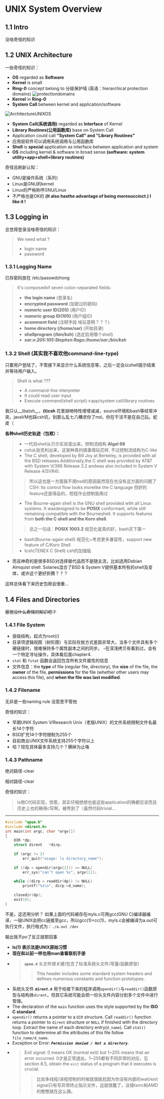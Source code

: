 # UNIX System Overview

## 1.1 Intro
没啥奇怪的知识

## 1.2 UNIX Architecture
一些奇怪的知识：
- __OS__ regarded as __Software__
- __Kernel__ is small
- __Ring-0__ concept belong to 分级保护域 (英语：hierarchical protection domains)
![protectiondomains](./Note_1_img/450px-Priv_rings.svg.jpg "Hierarchical Protection Domains")
- __Kernel__ in __Ring-0__
- __System Call__ between kernel and application/software

![ArchitectureUNIXOS](./Note_1_img/Architecture_of_the_UNIX_operating_system.jpg "Architecture of the UNIX operating system")
- __System Call(系统调用)__ regarded as __Interface__ of Kernel
- __Library Routines(公用函数库)__ base on System Call
- Application could call __"System Call" and "Library Routines"__
- 应用层软件可以调用系统调用与公用函数库
- __Shell__ is __special__ application as interface between application and system
- __OS__ including kernel & software in broad sense
__(software: system utility+app+shell+library routines)__

奇怪且刷新认知：
- GNU是操作系统（系列）
- Linux是GNU的kernel
- Linux的严格称呼GNU/Linux
- 不严格也是OK的
__(It  also  hasthe advantage of being moresuccinct.) I like it !__

## 1.3 Logging in
总觉得登录没啥奇怪的知识：

> We need what ?
> - login name
> - password
### 1.3.1 Logging Name

已存密码放在 /etc/passwdzhong

> It's composedof  seven  colon-separated  fields:  
> - __the  login  name__ (登录名)
> - __encrypted  password__ (加密过的密码)
> - __numeric  user  ID(205)__ (用户ID)
> - __numeric group ID(105)__ (用户组ID)
> - __acomment field__ (注释字段 啥玩意啊？？？)
> - __home directory (/home/sar)__  (开始目录)
> - __shellprogram (/bin/ksh)__  (选定启用哪个shell)
> - ___sar\:x\:205:105:Stephen Rago:/home/sar:/bin/ksh___

### 1.3.2 Shell (其实我不喜欢他command-line-type)

只要用户登陆了，不管接下来显示什么系统信息等，之后一定会以shell提示结束并等待用户输入。
> Shell is what ???
> - A command-line interpreter
> - It could read user input
> - Execute command(shell script)->app/system call/library routines

我只认__(ba)sh__，__(t)csh__ 花里胡哨特性增增减减，source环境和bash等经常冲突，javaVM也踩csh坑，别那么乱七八糟求你了md，你在干活不是在自己玩。蛇皮（

__各种shell历史轨迹（包袱）：__
> - 一代目shell从贝尔实验室出来，控制流结构 __Algol 68__
> - csh从伯克利出来，这崽种真的搞事情玩花样, 不过控制流结构为C-like
> - The C shell, developed by Bill Joy at Berkeley, is provided with all the BSD releases.Additionally,the  C  shell  was  provided  by  AT&T  with  System  V/386  Release  3.2  andwas  also  included  in  System  V  Release  4(SVR4). 
>> 所以这也是一方面我不用bsd的原因虽然现在也没有这方面的问题了
>> CSH: Its control flow looks morelike the C language 但好的feature还是得品的，短程作业控制我用过
> - The  Bourne-again  shell  is  the  GNU  shell  provided  with  all  Linux  systems.  It  wasdesigned  to  be  __POSIX__  conformant,  while  still  remaining  compatible  with  the  Bourneshell.  It supports features from __both the C shell and the Korn shell__.
>> 总之一句话：__POSIX 1003.2__ 规范化是真的好，bash天下第一
> - bash(Bourne-again shell) 规范化+考虑更多兼容性，support new feature of C/Korn Shell
> - tcsh(TENEX C Shell) csh的加强版

- 而且神奇的是很多BSD对选择替代品而不是随主流，比如选用Debian Almquist shell. Solaries混合了BSD & System V提供基本所有的shell及变体，或许这个更好折腾？？？

这样总体看下来历史包袱会很重...

## 1.4 Files and Directories
~~感觉没什么奇怪的知识吧？~~

### 1.4.1 File System
- 层级结构，起点为root(/)
- 目录项逻辑视图（树形图）与实际存放方式差距非常大，当多个文件具有多个硬链接时，很难保持多个属性副本之间的同步。
-在深浅拷贝有看到过，会有一个特定寻址操作，具体看后面chapter4.
- `stat` 和 `fstat` 函数会返回包含所有文件属性的信息
- 文件信息：the __type__ of file (regular file, directory), the __size__ of the file, the __owner__ of the file, __permissions__ for the file (whether other users may access this file), and __when the file was last modified__.

### 1.4.2 Filename
无非是一些naming rule 没意思不管他

奇怪的知识：
- 早期UNIX System V/Research Unix（老版UNIX）的文件系统限制文件名最长14个字符
- BSD扩充14个字符限制为255个
- 目前商业UNIX文件系统支持255个字符以上
- 哈？现在具体最多支持几个？爆掉为止咯

### 1.4.3 Pathname
绝对路径-clear

相对路径-clear

奇怪的知识：
> ls用C代码实现，惊惹，其实仔细想想也是这些application的确都应该而且历史上也的确用c写啊，被秀到了（虽然代码trivial...
---
```c
#include "apue.h"
#include <dirent.h>
int main(int argc, char *argv[])
{
    DIR *dp;
    struct dirent   *dirp;
    
    if (argc != 2)
        err_quit("usage: ls directory_name");
        
    if ((dp = opendir(argv[1])) == NULL)
        err_sys("can’t open %s", argv[1]);
    
    while ((dirp = readdir(dp)) != NULL)
        printf("%s\n", dirp->d_name);
    
    closedir(dp);
    exit(0);
}

```
不是，这还用分析？
如果上面的代码被存在myls.c可用gcc(GNU C)编译器编译，一般UNIX会把cc链接至gcc，所以gcc(1)=cc(1)，myls.c会被编译为a.out可执行文件，执行格式为：`./a.out /dev`

输出我不po了反正就那回事
- __ls(1) 表示法是UNIX原始习惯__
- __现在和以前一样也用man查看联机手册__
- > ___`apue.h`___ 头文件很关键(包含了标准系统头文件/常量/函数原型)
    >> This header includes some standard system headers and defines  numerous  constants  and function  prototypes.
- 系统头文件 ___`dirent.h`___ 用于给接下来的程序调用`opendir()`与`readdir()`函数原型与结构体`dirent`，但其它系统可能会把一份头文件内容分到多个文件中进行管理。
- The  declaration  of  the `main` function  uses  the  style  supported  by  the  __ISO  C standard__. 
- `opendir()` returns a pointer to a `DIR` structure. Call `readdir()` function returns a pointer to `dirent` structure or `NULL` if finished with the directory loop. Extract the name of each directory entry(`d_name`). Call `stat()` function to determine all the attributes of this file follow `file_name/d_name`.
- Exception or Error: ___`Permission denied / Not a directory`___.
- > Exit signal: 0 means OK (normal exit) but 1\~255 means that an error occurred. 0才是正常退出，1\~255都有不同异常的对应，见section 8.5, obtain the `exit` status of a program that it executes is crucial.
    >> 比如多线程/进程控制的时候就很尴尬因为你没有内部的wait/exit signal只有写异常终止指示文件，这就很蠢了，没错tsmc和AMD的憨憨就在这么搞。
